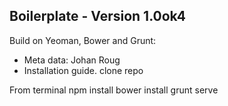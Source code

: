 ## Boilerplate - Version 1.0ok4

Build on Yeoman, Bower and Grunt:

* Meta data: Johan Roug
* Installation guide.
clone repo

From terminal
npm install
bower install
grunt serve
